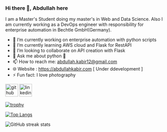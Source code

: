 ### Hi there 👋, Abdullah here
I am a Master's Student doing my master's in Web and Data Science. Also I am currently working as a DevOps engineer with responsibility for enterprise automation in Bechtle GmbH(Germany).

- 🔭 I’m currently working on enterprise automation with python scripts 
- 🌱 I’m currently learning AWS cloud and Flask for RestAPI
- 👯 I’m looking to collaborate on API creation with Flask 
- 💬 Ask me about python 🧑 
- 📫 How to reach me: abdullah.kabir12@gmail.com
- 🌐 Website : https://abdullahkabir.com [ Under ddevelopment ]
- ⚡ Fun fact: I love photography


[<img src='https://cdn.jsdelivr.net/npm/simple-icons@3.0.1/icons/github.svg' alt='github' height='40'>](https://github.com/AbdullahKabir)  [<img src='https://cdn.jsdelivr.net/npm/simple-icons@3.0.1/icons/linkedin.svg' alt='linkedin' height='40'>](https://www.linkedin.com/in/abdullahkabir/)  

[![trophy](https://github-profile-trophy.vercel.app/?username=AbdullahKabir)](https://github.com/ryo-ma/github-profile-trophy)

[![Top Langs](https://github-readme-stats.vercel.app/api/top-langs/?username=AbdullahKabir)](https://github.com/anuraghazra/github-readme-stats)

![GitHub streak stats](https://streak-stats.demolab.com/?user=AbdullahKabir)  

